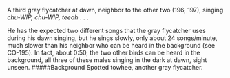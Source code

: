 A third gray flycatcher at dawn, neighbor to the other two (196, 197), singing _chu-WIP, chu-WIP, teeah_ . . . 

He has the expected two different songs that the gray flycatcher uses during his dawn singing, but he sings slowly, only about 24 songs/minute, much slower than his neighbor who can be heard in the background (see CO-195). In fact, about 0:50, the two other birds can be heard in the background, all three of these males singing in the dark at dawn, sight unseen.
#####Background
Spotted towhee, another gray flycatcher. 

